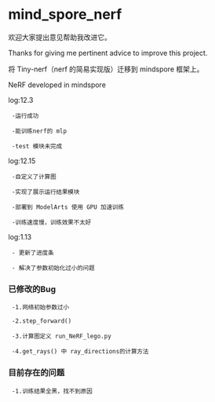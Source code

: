 # mind_spore_nerf

欢迎大家提出意见帮助我改进它。

Thanks for giving me pertinent advice to improve this project.

将 Tiny-nerf（nerf 的简易实现版）迁移到 mindspore 框架上。

NeRF developed in mindspore

log:12.3

     -运行成功

     -能训练nerf的 mlp

     -test 模块未完成
log:12.15

     -自定义了计算图
     
     -实现了展示运行结果模块
     
     -部署到 ModelArts 使用 GPU 加速训练
     
     -训练速度慢，训练效果不太好
log:1.13

     - 更新了进度条
     
     - 解决了参数初始化过小的问题
### 已修改的Bug
     
     -1.网络初始参数过小
     
     -2.step_forward()
     
     -3.计算图定义 run_NeRF_lego.py
     
     -4.get_rays() 中 ray_directions的计算方法
     

### 目前存在的问题
     
     -1.训练结果全黑，找不到原因
     
